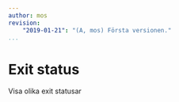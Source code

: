 ```yaml
---
author: mos
revision:
    "2019-01-21": "(A, mos) Första versionen."
...
```

Exit status
==================================

Visa olika exit statusar
